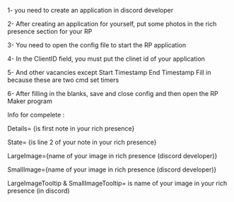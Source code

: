 1- you need to create an application in discord developer

2- After creating an application for yourself, put some photos in the rich presence section for your RP

3- You need to open the config file to start the RP application

4- In the ClientID field, you must put the clinet id of your application

5- And other vacancies except Start Timestamp End Timestamp Fill in because these are two cmd set timers

6- After filling in the blanks, save and close config and then open the RP Maker program

Info for compelete :

Details= {is first note in your rich presence}

State= {is line 2 of your note in your rich presence}

LargeImage={name of your image in rich presence (discord developer)}

SmallImage={name of your image in rich presence (discord developer)}

LargeImageTooltip & SmallImageTooltip= is name of your image in your rich presence (in discord)
